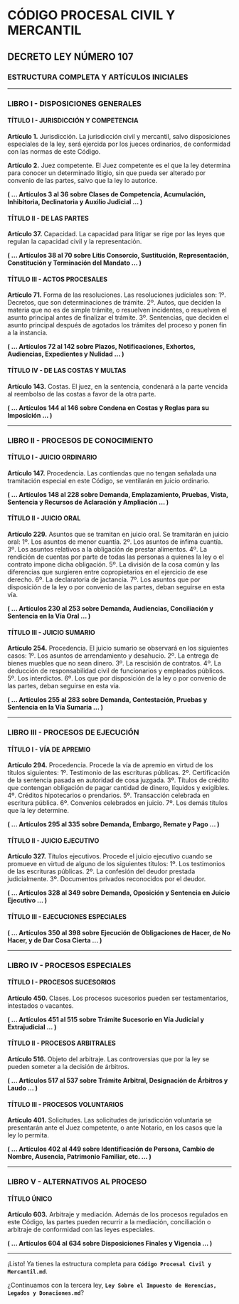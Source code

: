 # CÓDIGO PROCESAL CIVIL Y MERCANTIL
## DECRETO LEY NÚMERO 107
### ESTRUCTURA COMPLETA Y ARTÍCULOS INICIALES

---

### LIBRO I - DISPOSICIONES GENERALES

#### TÍTULO I - JURISDICCIÓN Y COMPETENCIA

**Artículo 1.** Jurisdicción.
La jurisdicción civil y mercantil, salvo disposiciones especiales de la ley, será ejercida por los jueces ordinarios, de conformidad con las normas de este Código.

**Artículo 2.** Juez competente.
El Juez competente es el que la ley determina para conocer un determinado litigio, sin que pueda ser alterado por convenio de las partes, salvo que la ley lo autorice.

**( ... Artículos 3 al 36 sobre Clases de Competencia, Acumulación, Inhibitoria, Declinatoria y Auxilio Judicial ... )**

#### TÍTULO II - DE LAS PARTES

**Artículo 37.** Capacidad.
La capacidad para litigar se rige por las leyes que regulan la capacidad civil y la representación.

**( ... Artículos 38 al 70 sobre Litis Consorcio, Sustitución, Representación, Constitución y Terminación del Mandato ... )**

#### TÍTULO III - ACTOS PROCESALES

**Artículo 71.** Forma de las resoluciones.
Las resoluciones judiciales son:
1º. Decretos, que son determinaciones de trámite.
2º. Autos, que deciden la materia que no es de simple trámite, o resuelven incidentes, o resuelven el asunto principal antes de finalizar el trámite.
3º. Sentencias, que deciden el asunto principal después de agotados los trámites del proceso y ponen fin a la instancia.

**( ... Artículos 72 al 142 sobre Plazos, Notificaciones, Exhortos, Audiencias, Expedientes y Nulidad ... )**

#### TÍTULO IV - DE LAS COSTAS Y MULTAS

**Artículo 143.** Costas.
El juez, en la sentencia, condenará a la parte vencida al reembolso de las costas a favor de la otra parte.

**( ... Artículos 144 al 146 sobre Condena en Costas y Reglas para su Imposición ... )**

---

### LIBRO II - PROCESOS DE CONOCIMIENTO

#### TÍTULO I - JUICIO ORDINARIO

**Artículo 147.** Procedencia.
Las contiendas que no tengan señalada una tramitación especial en este Código, se ventilarán en juicio ordinario.

**( ... Artículos 148 al 228 sobre Demanda, Emplazamiento, Pruebas, Vista, Sentencia y Recursos de Aclaración y Ampliación ... )**

#### TÍTULO II - JUICIO ORAL

**Artículo 229.** Asuntos que se tramitan en juicio oral.
Se tramitarán en juicio oral:
1º. Los asuntos de menor cuantía.
2º. Los asuntos de ínfima cuantía.
3º. Los asuntos relativos a la obligación de prestar alimentos.
4º. La rendición de cuentas por parte de todas las personas a quienes la ley o el contrato impone dicha obligación.
5º. La división de la cosa común y las diferencias que surgieren entre copropietarios en el ejercicio de ese derecho.
6º. La declaratoria de jactancia.
7º. Los asuntos que por disposición de la ley o por convenio de las partes, deban seguirse en esta vía.

**( ... Artículos 230 al 253 sobre Demanda, Audiencias, Conciliación y Sentencia en la Vía Oral ... )**

#### TÍTULO III - JUICIO SUMARIO

**Artículo 254.** Procedencia.
El juicio sumario se observará en los siguientes casos:
1º. Los asuntos de arrendamiento y desahucio.
2º. La entrega de bienes muebles que no sean dinero.
3º. La rescisión de contratos.
4º. La deducción de responsabilidad civil de funcionarios y empleados públicos.
5º. Los interdictos.
6º. Los que por disposición de la ley o por convenio de las partes, deban seguirse en esta vía.

**( ... Artículos 255 al 283 sobre Demanda, Contestación, Pruebas y Sentencia en la Vía Sumaria ... )**

---

### LIBRO III - PROCESOS DE EJECUCIÓN

#### TÍTULO I - VÍA DE APREMIO

**Artículo 294.** Procedencia.
Procede la vía de apremio en virtud de los títulos siguientes:
1º. Testimonio de las escrituras públicas.
2º. Certificación de la sentencia pasada en autoridad de cosa juzgada.
3º. Títulos de crédito que contengan obligación de pagar cantidad de dinero, líquidos y exigibles.
4º. Créditos hipotecarios o prendarios.
5º. Transacción celebrada en escritura pública.
6º. Convenios celebrados en juicio.
7º. Los demás títulos que la ley determine.

**( ... Artículos 295 al 335 sobre Demanda, Embargo, Remate y Pago ... )**

#### TÍTULO II - JUICIO EJECUTIVO

**Artículo 327.** Títulos ejecutivos.
Procede el juicio ejecutivo cuando se promueve en virtud de alguno de los siguientes títulos:
1º. Los testimonios de las escrituras públicas.
2º. La confesión del deudor prestada judicialmente.
3º. Documentos privados reconocidos por el deudor.

**( ... Artículos 328 al 349 sobre Demanda, Oposición y Sentencia en Juicio Ejecutivo ... )**

#### TÍTULO III - EJECUCIONES ESPECIALES

**( ... Artículos 350 al 398 sobre Ejecución de Obligaciones de Hacer, de No Hacer, y de Dar Cosa Cierta ... )**

---

### LIBRO IV - PROCESOS ESPECIALES

#### TÍTULO I - PROCESOS SUCESORIOS

**Artículo 450.** Clases.
Los procesos sucesorios pueden ser testamentarios, intestados o vacantes.

**( ... Artículos 451 al 515 sobre Trámite Sucesorio en Vía Judicial y Extrajudicial ... )**

#### TÍTULO II - PROCESOS ARBITRALES

**Artículo 516.** Objeto del arbitraje.
Las controversias que por la ley se pueden someter a la decisión de árbitros.

**( ... Artículos 517 al 537 sobre Trámite Arbitral, Designación de Árbitros y Laudo ... )**

#### TÍTULO III - PROCESOS VOLUNTARIOS

**Artículo 401.** Solicitudes.
Las solicitudes de jurisdicción voluntaria se presentarán ante el Juez competente, o ante Notario, en los casos que la ley lo permita.

**( ... Artículos 402 al 449 sobre Identificación de Persona, Cambio de Nombre, Ausencia, Patrimonio Familiar, etc. ... )**

---

### LIBRO V - ALTERNATIVOS AL PROCESO

#### TÍTULO ÚNICO

**Artículo 603.** Arbitraje y mediación.
Además de los procesos regulados en este Código, las partes pueden recurrir a la mediación, conciliación o arbitraje de conformidad con las leyes especiales.

**( ... Artículos 604 al 634 sobre Disposiciones Finales y Vigencia ... )**

---

¡Listo! Ya tienes la estructura completa para **`Código Procesal Civil y Mercantil.md`**.

¿Continuamos con la tercera ley, **`Ley Sobre el Impuesto de Herencias, Legados y Donaciones.md`**?
